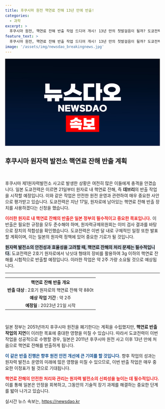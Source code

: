 ```yaml
---
title: 후쿠시마 원전 핵연료 잔해 13년 만에 반출!
categories:
  - 과학
excerpt: >
  후쿠시마 원전, 핵연료 잔해 반출 작업 드디어 개시! 13년 만의 첫발걸음이 될까? 도쿄전력, 21일부터 시험 반출 시작!
feature_text: >
  후쿠시마 원전, 핵연료 잔해 반출 작업 드디어 개시! 13년 만의 첫발걸음이 될까? 도쿄전력, 21일부터 시험 반출 시작!
image: '/assets/img/newsdao_breakingnews.jpg'
---
```


<p><img src="/assets/img/newsdao_breakingnews.jpg" alt="koreaapp 속보" /></p>

<h2 data-ke-size="size26">후쿠시마 원자력 발전소 핵연료 잔해 반출 계획</h2>

<p data-ke-size="size16">&nbsp;</p>

<p>후쿠시마 제1원자력발전소 사고로 발생한 상황은 여전히 많은 이들에게 충격을 안겼습니다. 일본 도쿄전력은 이르면 21일부터 원자로 내 핵연료 잔해, 즉 <strong>데브리</strong>의 반출 작업을 시작할 예정입니다. 이와 같은 작업은 안전한 원전 운영과 관련하여 매우 중요한 사안으로 평가받고 있습니다. 도쿄전력은 지난 17일, 원자로에 남아있는 핵연료 잔해 반출 장치를 사용하겠다는 신청을 했습니다. </p>

<p><b><span style="color: #ee2323;">이러한 원자로 내 핵연료 잔해의 반출은 일본 정부의 필수적이고 중요한 목표입니다.</span></b> 이 반출은 필요한 규정을 모두 준수해야 하며, 원자력규제위원회는 이미 검사 결과를 바탕으로 장치의 적합성을 확인했습니다. 도쿄전력은 이번 달 내로 구체적인 일정 또한 발표할 계획이며, 이는 일본의 원자력 정책에 있어 중요한 기로가 될 것입니다.</p>

<p><b><span style="background-color: #21538527;">원자력 발전소의 안전성과 효율성을 고려할 때, 핵연료 잔해의 처리 문제는 필수적입니다.</span></b> 도쿄전력은 2호기 원자로에서 낚싯대 형태의 장비를 활용하여 3g 이하의 핵연료 잔해를 시험적으로 반출할 예정입니다. 이러한 작업은 약 2주 가량 소요될 것으로 예상됩니다. </p>

<hr>

<table style="width: 100%;">
  <tr>
    <th style="text-align: center; height: 17px;"><b>핵연료 잔해 반출 개요</b></th>
  </tr>
  <tr>
    <td style="text-align: center; height: 17px;"><b>반출 대상</b> : 2호기 원자로의 핵연료 잔해 약 880t</td>
  </tr>
  <tr>
    <td style="text-align: center; height: 17px;"><b>예상 작업 기간</b> : 약 2주</td>
  </tr>
  <tr>
    <td style="text-align: center; height: 17px;"><b>예정일</b> : 2023년 21일 시작</td>
  </tr>
</table>

<p data-ke-size="size16">&nbsp;</p>

<p>일본 정부는 2051년까지 후쿠시마 원전을 폐기한다는 계획을 수립했지만, <strong>핵연료 반출 작업의 지연</strong>이 이러한 목표에 중대한 영향을 미칠 수 있습니다. 따라서 도쿄전력이 이번 작업을 성공적으로 수행할 경우, 일본은 2011년 후쿠시마 원전 사고 이후 13년 만에 처음으로 핵연료 잔해를 반출하게 됩니다. </p>

<p><b><span style="color: #1a5490;">이 같은 반출 진행은 향후 원전 안전 개선에 큰 기여를 할 것입니다.</span></b> 향후 작업의 성과는 원자력 발전소 운영의 미래에 많은 영향을 미칠 수 있으므로, 이번 반출 작업은 매우 중요한 이정표가 될 것으로 기대됩니다. </p>

<p><b><span style="color: #ee2323;">핵연료 잔해의 안전한 처리와 관리는 원자력 발전소의 신뢰성을 높이는 데 필수적입니다.</span></b> 이를 통해 일본은 안정을 회복하고, 그동안의 기술적 장기 과제를 해결하는 중요한 단계를 밟아 나가고 있습니다.</p>
실시간 뉴스 속보는, <a href="https://newsdao.kr" rel="dofollow">https://newsdao.kr</a>


